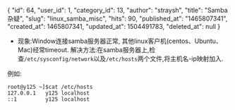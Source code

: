{
    "id": 64,
    "user_id": 1,
    "category_id": 13,
    "author": "straysh",
    "title": "Samba杂疑",
    "slug": "linux_samba_misc",
    "hits": 90,
    "published_at": "1465807341",
    "created_at": 1465807341,
    "updated_at": 1504491783,
    "deleted_at": null
}
* 现象:Window连接samba服务器正常, 其他linux客户机(centos、Ubuntu、Mac)经常timeout.
解决方法:在samba服务器上,检查`/etc/sysconfig/network`以及`/etc/hosts`两个文件,将主机名-ip映射加入.

例如:
```
root@y125 ~]$cat /etc/hosts
127.0.0.1   y125 localhost
::1         y125 localhost
```